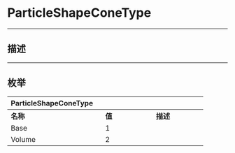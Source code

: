 # ParticleShapeConeType

------------------------------------------------------------------------------------------
## 描述



------------------------------------------------------------------------------------------
## 枚举

|<div style="width:200px">ParticleShapeConeType</div>|<div style="width:100px"></div>|<div style="width:100px"></div>|
|:---|:---|:---|
|**名称**|**值**|**描述**|
|Base|1||
|Volume|2||
